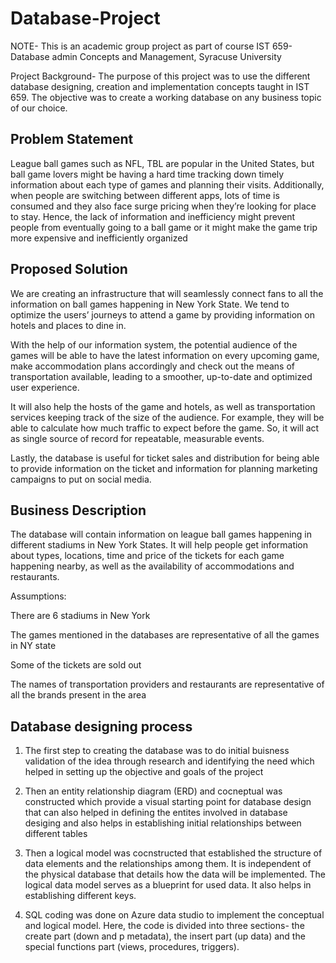# Database-Project
NOTE- This is an academic group project as part of course IST 659- Database admin Concepts and Management, Syracuse University

Project Background- The purpose of this project was to use the different database designing, creation and implementation concepts taught in IST 659. The objective was to create a working database on any business topic of our choice. 


## Problem Statement 

League ball games such as NFL, TBL are popular in the United States, but ball game lovers might be having a hard time tracking down timely information about each type of games and planning their visits. Additionally, when people are switching between different apps, lots of time is consumed and they also face surge pricing when they’re looking for place to stay. Hence, the lack of information and inefficiency might prevent people from eventually going to a ball game or it might make the game trip more expensive and inefficiently organized

## Proposed Solution 

We are creating an infrastructure that will seamlessly connect fans to all the information on ball games happening in New York State. We tend to optimize the users’ journeys to attend a game by providing information on hotels and places to dine in. 

With the help of our information system, the potential audience of the games will be able to have the latest information on every upcoming game, make accommodation plans accordingly and check out the means of transportation available, leading to a smoother, up-to-date and optimized user experience.  

It will also help the hosts of the game and hotels, as well as transportation services keeping track of the size of the audience. For example, they will be able to calculate how much traffic to expect before the game. So, it will act as single source of record for repeatable, measurable events.  

Lastly, the database is useful for ticket sales and distribution for being able to provide information on the ticket and information for planning marketing campaigns to put on social media.


## Business Description 

The database will contain information on league ball games happening in different stadiums in New York States. It will help people get information about types, locations, time and price of the tickets for each game happening nearby, as well as the availability of accommodations and restaurants.  

Assumptions:  

There are 6 stadiums in New York 

The games mentioned in the databases are representative of all the games in NY state 

Some of the tickets are sold out 

The names of transportation providers and restaurants are representative of all the brands present in the area 

## Database designing process

1. The first step to creating the database was to do initial buisness validation of the idea through research and identifying the need which helped in setting up the objective and goals of the project

2. Then an entity relationship diagram (ERD) and cocneptual was constructed which provide a visual starting point for database design that can also helped in defining the entites involved in database desiging and also helps in establishing initial relationships between different tables 

3. Then a logical model was cocnstructed that established the structure of data elements and the relationships among them. It is independent of the physical database that details how the data will be implemented. The logical data model serves as a blueprint for used data. It also helps in establishing different keys. 

4. SQL coding was done on Azure data studio to implement the conceptual and logical model. Here, the code is divided into three sections- the create part (down and p metadata), the insert part (up data) and the special functions part (views, procedures, triggers). 
